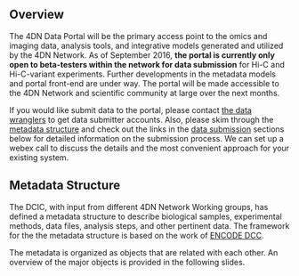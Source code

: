 ## Overview

The 4DN Data Portal will be the primary access point to the omics and imaging data, analysis tools, and integrative models
generated and utilized by the 4DN Network.
As of September 2016, **the portal is currently only open to beta-testers within the network for data submission** for
Hi-C and Hi-C-variant experiments.  Further developments in the metadata models and portal front-end are under way. The portal will be made accessible to the 4DN Network and scientific community at large over the next months.

If you would like submit data to the portal, please contact
[the data wranglers](mailto:4DN.DCIC.support@hms-dbmi.atlassian.net) to get data submitter accounts.
Also, please skim through the [metadata structure](#metadata-structure) and check out the links in the [data submission](#data-submission-via-spreadsheet) sections below for detailed information on the submission process.
We can set up a webex call to discuss the details and the most convenient approach for your existing system.

## Metadata Structure

The DCIC, with input from different 4DN Network Working groups, has defined a metadata structure to describe biological
samples, experimental methods, data files, analysis steps, and other pertinent data.
The framework for the the metadata structure is based on the work of
[ENCODE DCC](https://www.encodeproject.org/help/getting-started/#organization).

The metadata is organized as objects that are related with each other.
An overview of the major objects is provided in the following slides.
